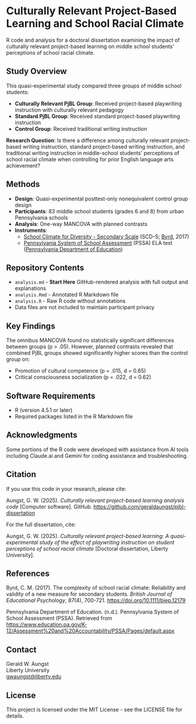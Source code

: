 # Culturally Relevant Project-Based Learning and School Racial Climate

R code and analysis for a doctoral dissertation examining the impact of culturally relevant project-based learning on middle school students' perceptions of school racial climate.

## Study Overview

This quasi-experimental study compared three groups of middle school students:
- **Culturally Relevant PjBL Group**: Received project-based playwriting instruction with culturally relevant pedagogy
- **Standard PjBL Group**: Received standard project-based playwriting instruction  
- **Control Group**: Received traditional writing instruction

**Research Question**: Is there a difference among culturally relevant project-based writing instruction, standard project-based writing instruction, and traditional writing instruction in middle-school students' perceptions of school racial climate when controlling for prior English language arts achievement?

## Methods

- **Design**: Quasi-experimental posttest-only nonequivalent control group design
- **Participants**: 83 middle school students (grades 6 and 8) from urban Pennsylvania schools
- **Analysis**: One-way MANCOVA with planned contrasts
- **Instruments**: 
  - [School Climate for Diversity - Secondary Scale](https://byrdlab.wordpress.ncsu.edu/school-racial-climate/) (SCD-S; [Byrd](#references), 2017)
  - [Pennsylvania System of School Assessment](https://www.pa.gov/agencies/education/programs-and-services/instruction/elementary-and-secondary-education/assessment-and-accountability/pennsylvania-system-of-school-assessment-pssa) (PSSA) ELA test ([Pennsylvania Department of Education](#references))

## Repository Contents

- `analysis.md` - **Start Here** GitHub-rendered analysis with full output and explanations
- `analysis.Rmd` - Annotated R Markdown file 
- `analysis.R` - Raw R code without annotations
- Data files are not included to maintain participant privacy

## Key Findings

The omnibus MANCOVA found no statistically significant differences between groups (p > .05). However, planned contrasts revealed that combined PjBL groups showed significantly higher scores than the control group on:
- Promotion of cultural competence (p = .015, d = 0.65)
- Critical consciousness socialization (p = .022, d = 0.62)

## Software Requirements

- R (version 4.5.1 or later)
- Required packages listed in the R Markdown file

## Acknowledgments

Some portions of the R code were developed with assistance from AI tools including Claude.ai and Gemini for coding assistance and troubleshooting.

## Citation

If you use this code in your research, please cite:

Aungst, G. W. (2025). *Culturally relevant project-based learning analysis code* [Computer software]. GitHub. https://github.com/geraldaungst/pjbl-dissertation

For the full dissertation, cite:

Aungst, G. W. (2025). *Culturally relevant project-based learning: A quasi-experimental study of the effect of playwriting instruction on student perceptions of school racial climate* [Doctoral dissertation, Liberty University].

## References

Byrd, C. M. (2017). The complexity of school racial climate: Reliability and validity of a new measure for secondary students. *British Journal of Educational Psychology*, *87*(4), 700-721. https://doi.org/10.1111/bjep.12179

Pennsylvania Department of Education. (n.d.). Pennsylvania System of School Assessment (PSSA). Retrieved from https://www.education.pa.gov/K-12/Assessment%20and%20Accountability/PSSA/Pages/default.aspx

## Contact

Gerald W. Aungst  
Liberty University  
[gwaungst@liberty.edu](mailto:gwaungst@liberty.edu)

## License

This project is licensed under the MIT License - see the LICENSE file for details.
